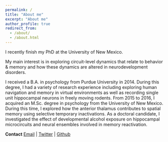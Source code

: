 ```yaml
---
permalink: /
title: "About me"
excerpt: "About me"
author_profile: true
redirect_from: 
  - /about/
  - /about.html
---
```



I recently finish my PhD at the University of New Mexico.  

My main interest is in exploring circuit-level dynamics that relate to behavior & memory and how these dynamics are altered in neurodevelopment disorders.

I received a B.A. in psychology from Purdue University in 2014. During this degree, I had a variety of research experience including exploring human navigation and memory in virtual environments as well as recording single unit hippocampal neurons in freely moving rodents. From 2015 to 2016, I acquired an M.Sc. degree in psychology from the University of New Mexico. During this time, I explored how the anterior thalamus contributes to spatial memory using selective temporary inactivations. As a doctoral candidate, I investigated the effect of developmental alcohol exposure on hippocampal microcircuits and neural ensembles involved in memory reactivation.

**Contact**
[Email](mailto:reharvey@unm.edu) | [Twitter](https://twitter.com/ryaneharvey) | [Github](https://github.com/ryanharvey1)
